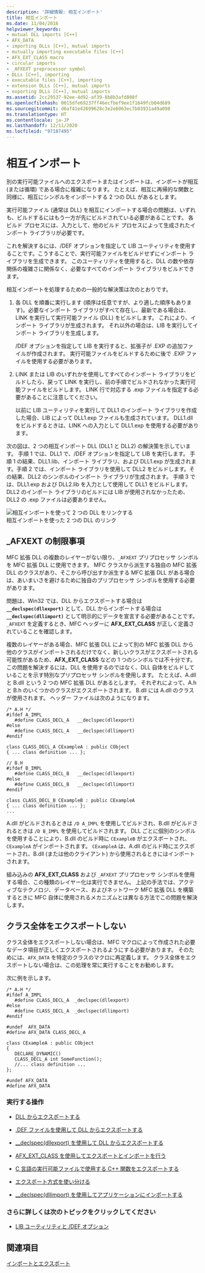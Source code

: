```yaml
---
description: '詳細情報: 相互インポート'
title: 相互インポート
ms.date: 11/04/2016
helpviewer_keywords:
- mutual DLL imports [C++]
- AFX_DATA
- importing DLLs [C++], mutual imports
- mutually importing executable files [C++]
- AFX_EXT_CLASS macro
- circular imports
- _AFXEXT preprocessor symbol
- DLLs [C++], importing
- executable files [C++], importing
- extension DLLs [C++], mutual imports
- exporting DLLs [C++], mutual imports
ms.assetid: 2cc29537-92ee-4d92-af39-8b8b3afd808f
ms.openlocfilehash: 0015dfe69237ff46ecfbef9ee1f1649fcb04d689
ms.sourcegitcommit: d6af41e42699628c3e2e6063ec7b03931a49a098
ms.translationtype: HT
ms.contentlocale: ja-JP
ms.lasthandoff: 12/11/2020
ms.locfileid: "97187495"
---
```

# <a name="mutual-imports"></a>相互インポート

別の実行可能ファイルへのエクスポートまたはインポートは、インポートが相互 (または循環) である場合に複雑になります。 たとえば、相互に再帰的な関数と同様に、相互にシンボルをインポートする 2 つの DLL があるとします。

実行可能ファイル (通常は DLL) を相互にインポートする場合の問題は、いずれも、ビルドするにはもう一方が先にビルドされている必要があることです。 各ビルド プロセスには、入力として、他のビルド プロセスによって生成されたインポート ライブラリが必要です。

これを解決するには、/DEF オプションを指定して LIB ユーティリティを使用することです。こうすることで、実行可能ファイルをビルドせずにインポート ライブラリを生成できます。 このユーティリティを使用すると、DLL の数や依存関係の複雑さに関係なく、必要なすべてのインポート ライブラリをビルドできます。

相互インポートを処理するための一般的な解決策は次のとおりです。

1. 各 DLL を順番に実行します (順序は任意ですが、より適した順序もあります)。必要なインポート ライブラリがすべて存在し、最新である場合は、LINK を実行して実行可能ファイル (DLL) をビルドします。 これにより、インポート ライブラリが生成されます。 それ以外の場合は、LIB を実行してインポート ライブラリを生成します。

   /DEF オプションを指定して LIB を実行すると、拡張子が .EXP の追加ファイルが作成されます。 実行可能ファイルをビルドするために後で .EXP ファイルを使用する必要があります。

1. LINK または LIB のいずれかを使用してすべてのインポート ライブラリをビルドしたら、戻って LINK を実行し、前の手順でビルドされなかった実行可能ファイルをビルドします。 LINK 行で対応する .exp ファイルを指定する必要があることに注意してください。

   以前に LIB ユーティリティを実行して DLL1 のインポート ライブラリを作成した場合、LIB によって DLL1.exp ファイルも生成されています。 DLL1.dll をビルドするときは、LINK への入力として DLL1.exp を使用する必要があります。

次の図は、2 つの相互インポート DLL (DLL1 と DLL2) の解決策を示しています。 手順 1 では、DLL1 で、/DEF オプションを指定して LIB を実行します。 手順 1 の結果、DLL1.lib、インポート ライブラリ、および DLL1.exp が生成されます。手順 2 では、インポート ライブラリを使用して DLL2 をビルドします。その結果、DLL2 のシンボルのインポート ライブラリが生成されます。 手順 3 では、DLL1.exp および DLL2.lib を入力として使用して DLL1 をビルドします。 DLL2 のインポート ライブラリのビルドには LIB が使用されなかったため、DLL2 の .exp ファイルは必要ありません。

![相互インポートを使って 2 つの DLL をリンクする](media/vc37yj1.gif "相互インポートを使って 2 つの DLL をリンクする")<br/>
相互インポートを使った 2 つの DLL のリンク

## <a name="limitations-of-_afxext"></a>_AFXEXT の制限事項

MFC 拡張 DLL の複数のレイヤーがない限り、`_AFXEXT` プリプロセッサ シンボルを MFC 拡張 DLL に使用できます。 MFC クラスから派生する独自の MFC 拡張 DLL のクラスがあり、そこから呼び出すか派生する MFC 拡張 DLL がある場合は、あいまいさを避けるために独自のプリプロセッサ シンボルを使用する必要があります。

問題は、Win32 では、DLL からエクスポートする場合は **`__declspec(dllexport)`** として、DLL からインポートする場合は **`__declspec(dllimport)`** として明示的にデータを宣言する必要があることです。 `_AFXEXT` を定義するとき、MFC ヘッダーに **AFX_EXT_CLASS** が正しく定義されていることを確認します。

複数のレイヤーがある場合、MFC 拡張 DLL によって別の MFC 拡張 DLL から他のクラスがインポートされるだけでなく、新しいクラスがエクスポートされる可能性があるため、**AFX_EXT_CLASS** などの 1 つのシンボルでは不十分です。 この問題を解決するには、DLL を使用するのではなく、DLL 自体をビルドしていることを示す特別なプリプロセッサ シンボルを使用します。 たとえば、A.dll と B.dll という 2 つの MFC 拡張 DLL があるとします。 それぞれによって、A.h と B.h のいくつかのクラスがエクスポートされます。 B.dll には A.dll のクラスが使用されます。 ヘッダー ファイルは次のようになります。

```
/* A.H */
#ifdef A_IMPL
   #define CLASS_DECL_A   __declspec(dllexport)
#else
   #define CLASS_DECL_A   __declspec(dllimport)
#endif

class CLASS_DECL_A CExampleA : public CObject
{ ... class definition ... };

// B.H
#ifdef B_IMPL
   #define CLASS_DECL_B   __declspec(dllexport)
#else
   #define CLASS_DECL_B   __declspec(dllimport)
#endif

class CLASS_DECL_B CExampleB : public CExampleA
{ ... class definition ... };
...
```

A.dll がビルドされるときは `/D A_IMPL` を使用してビルドされ、B.dll がビルドされるときは `/D B_IMPL` を使用してビルドされます。 DLL ごとに個別のシンボルを使用することにより、B.dll のビルド時に `CExampleB` がエクスポートされ、`CExampleA` がインポートされます。 `CExampleA` は、A.dll のビルド時にエクスポートされ、B.dll (または他のクライアント) から使用されるときにはインポートされます。

組み込みの **AFX_EXT_CLASS** および `_AFXEXT` プリプロセッサ シンボルを使用する場合、この種類のレイヤー化は実行できません。 上記の手法では、アクティブなテクノロジ、データベース、およびネットワーク MFC 拡張 DLL を構築するときに MFC 自体に使用されるメカニズムとは異なる方法でこの問題を解決します。

## <a name="not-exporting-the-entire-class"></a>クラス全体をエクスポートしない

クラス全体をエクスポートしない場合は、MFC マクロによって作成された必要なデータ項目が正しくエクスポートされるようにする必要があります。 そのためには、`AFX_DATA` を特定のクラスのマクロに再定義します。 クラス全体をエクスポートしない場合は、この処理を常に実行することをお勧めします。

次に例を示します。

```
/* A.H */
#ifdef A_IMPL
   #define CLASS_DECL_A  _declspec(dllexport)
#else
   #define CLASS_DECL_A  _declspec(dllimport)
#endif

#undef  AFX_DATA
#define AFX_DATA CLASS_DECL_A

class CExampleA : public CObject
{
   DECLARE_DYNAMIC()
   CLASS_DECL_A int SomeFunction();
   //... class definition ...
};

#undef AFX_DATA
#define AFX_DATA
```

### <a name="what-do-you-want-to-do"></a>実行する操作

- [DLL からエクスポートする](exporting-from-a-dll.md)

- [.DEF ファイルを使用して DLL からエクスポートする](exporting-from-a-dll-using-def-files.md)

- [__declspec(dllexport) を使用して DLL からエクスポートする](exporting-from-a-dll-using-declspec-dllexport.md)

- [AFX_EXT_CLASS を使用してエクスポートとインポートを行う](exporting-and-importing-using-afx-ext-class.md)

- [C 言語の実行可能ファイルで使用する C++ 関数をエクスポートする](exporting-cpp-functions-for-use-in-c-language-executables.md)

- [エクスポート方式を使い分ける](determining-which-exporting-method-to-use.md)

- [__declspec(dllimport) を使用してアプリケーションにインポートする](importing-into-an-application-using-declspec-dllimport.md)

### <a name="what-do-you-want-to-know-more-about"></a>さらに詳しくは次のトピックをクリックしてください

- [LIB ユーティリティと /DEF オプション](reference/lib-reference.md)

## <a name="see-also"></a>関連項目

[インポートとエクスポート](importing-and-exporting.md)
